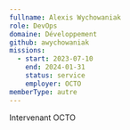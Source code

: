 ```yaml
---
fullname: Alexis Wychowaniak
role: DevOps
domaine: Développement
github: awychowaniak
missions:
  - start: 2023-07-10
    end: 2024-01-31
    status: service
    employer: OCTO
memberType: autre
---
```


Intervenant OCTO
